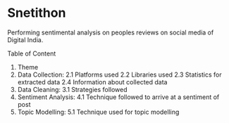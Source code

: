 # Snetithon
Performing sentimental analysis on peoples reviews on social media of Digital India.


Table of Content
1. Theme
2. Data Collection:
      2.1 Platforms used
      2.2 Libraries used
      2.3 Statistics for extracted data
      2.4 Information about collected data
3. Data Cleaning:
      3.1 Strategies followed
4. Sentiment Analysis:
      4.1 Technique followed to arrive at a sentiment of post
5. Topic Modelling:
      5.1 Technique used for topic modelling
